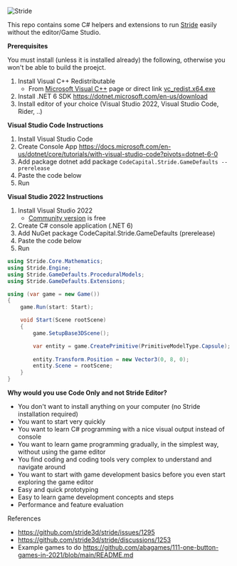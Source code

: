 ![Stride](https://media.githubusercontent.com/media/stride3d/stride/master/sources/data/images/Logo/stride-logo-readme.png)

This repo contains some C# helpers and extensions to run [Stride](https://github.com/stride3d/stride) easily without the editor/Game Studio.

**Prerequisites**

You must install (unless it is installed already) the following, otherwise you won't be able to build the proejct.

1. Install Visual C++ Redistributable
   - From [Microsoft Visual C++](https://docs.microsoft.com/en-us/cpp/windows/latest-supported-vc-redist?view=msvc-170#visual-studio-2015-2017-2019-and-2022) page or direct link [vc_redist.x64.exe  ](https://aka.ms/vs/17/release/vc_redist.x64.exe)  
2. Install .NET 6 SDK https://dotnet.microsoft.com/en-us/download
3. Install editor of your choice (Visual Studio 2022, Visual Studio Code, Rider, ..)

**Visual Studio Code Instructions**
1. Install Visual Studio Code
2. Create Console App https://docs.microsoft.com/en-us/dotnet/core/tutorials/with-visual-studio-code?pivots=dotnet-6-0
3. Add package dotnet add package ```CodeCapital.Stride.GameDefaults --prerelease```
4. Paste the code below
5. Run

**Visual Studio 2022 Instructions**
1. Install Visual Studio 2022
   - [Community version](https://visualstudio.microsoft.com/vs/) is free
2. Create C# console application (.NET 6)
2. Add NuGet package CodeCapital.Stride.GameDefaults (prerelease)
4. Paste the code below
5. Run

```c#
using Stride.Core.Mathematics;
using Stride.Engine;
using Stride.GameDefaults.ProceduralModels;
using Stride.GameDefaults.Extensions;

using (var game = new Game())
{
    game.Run(start: Start);

    void Start(Scene rootScene)
    {
        game.SetupBase3DScene();

        var entity = game.CreatePrimitive(PrimitiveModelType.Capsule);
        
        entity.Transform.Position = new Vector3(0, 8, 0);
        entity.Scene = rootScene;
    }
}
```

**Why would you use Code Only and not Stride Editor?**
- You don't want to install anything on your computer (no Stride installation required)
- You want to start very quickly
- You want to learn C# programming with a nice visual output instead of console
- You want to learn game programming gradually, in the simplest way, without using the game editor
- You find coding and coding tools very complex to understand and navigate around
- You want to start with game development basics before you even start exploring the game editor
- Easy and quick prototyping
- Easy to learn game development concepts and steps
- Performance and feature evaluation

References
- https://github.com/stride3d/stride/issues/1295
- https://github.com/stride3d/stride/discussions/1253
- Example games to do https://github.com/abagames/111-one-button-games-in-2021/blob/main/README.md
